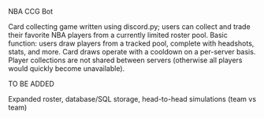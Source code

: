 NBA CCG Bot

Card collecting game written using discord.py; users can collect and trade their favorite NBA players from a currently limited roster pool. Basic function: users draw players from 
a tracked pool, complete with headshots, stats, and more. Card draws operate with a cooldown on a per-server basis. Player collections are not shared between servers (otherwise
all players would quickly become unavailable).

TO BE ADDED

Expanded roster, database/SQL storage, head-to-head simulations (team vs team)
